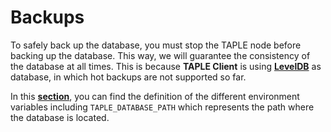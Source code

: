 # Backups

To safely back up the database, you must stop the TAPLE node before backing up the database. This way, we will guarantee the consistency of the database at all times. This is because **TAPLE Client** is using **[LevelDB](https://github.com/google/leveldb)** as database, in which hot backups are not supported so far.

In this **[section](./taple-client-config.mdenvironment-variables)**, you can find the definition of the different environment variables including `TAPLE_DATABASE_PATH` which represents the path where the database is located.